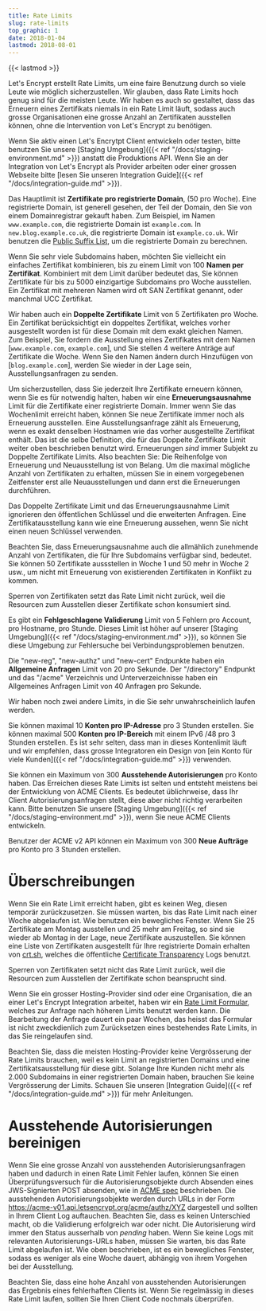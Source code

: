 ```yaml
---
title: Rate Limits
slug: rate-limits
top_graphic: 1
date: 2018-01-04
lastmod: 2018-08-01
---
```


{{< lastmod >}}

Let's Encrypt erstellt Rate Limits, um eine faire Benutzung durch so viele
Leute wie möglich sicherzustellen. Wir glauben, dass Rate Limits hoch genug
sind für die meisten Leute. Wir haben es auch so gestaltet, dass das
Erneuern eines Zertifikats niemals in ein Rate Limit läuft, sodass auch
grosse Organisationen eine grosse Anzahl an Zertifikaten ausstellen können,
ohne die Intervention von Let's Encrypt zu benötigen.

Wenn Sie aktiv einen Let's Encrytpt Client entwickeln oder testen, bitte
benutzen Sie unsere [Staging Umgebung]({{< ref "/docs/staging-environment.md" >}}) anstatt
die Produktions API.
Wenn Sie an der Integration von Let's Encrypt als Provider arbeiten oder
einer grossen Webseite bitte [lesen Sie unseren Integration Guide]({{< ref "/docs/integration-guide.md" >}}).

Das Hauptlimit ist <a name="certificates-per-registered-domain"></a>**Zertifikate
 pro registrierte Domain**, (50 pro Woche).
Eine registrierte Domain, ist generell gesehen, der Teil der Domain, den Sie
von einem Domainregistrar gekauft haben. Zum Beispiel, im Namen `www.example.com`,
die registrierte Domain ist `example.com`. In `new.blog.example.co.uk`,
die registrierte Domain ist `example.co.uk`. Wir benutzen die
[Public Suffix List](https://publicsuffix.org), um die registrierte Domain zu
berechnen.

Wenn Sie sehr viele Subdomains haben, möchten Sie vielleicht ein einfaches
Zertifikat kombinieren, bis zu einem Limit von 100 <a name="names-per-certificate"></a>**Namen
 per Zertifikat**. Kombiniert mit dem Limit darüber bedeutet das, Sie können
Zertifikate für bis zu 5000 einzigartige Subdomains pro Woche ausstellen.
Ein Zertifikat mit mehreren Namen wird oft SAN Zertifikat genannt, 
oder manchmal UCC Zertifikat.

Wir haben auch ein <a name="duplicate-certificate"></a>**Doppelte Zertifikate** Limit
von 5 Zertifikaten pro Woche. Ein Zertifikat berücksichtigt ein doppeltes Zertifikat,
welches vorher ausgestellt worden ist für diese Domain mit dem exakt gleichen Namen.
Zum Beispiel, Sie fordern die Ausstellung eines Zertifikates mit dem Namen
[`www.example.com`, `example.com`], und Sie stellen 4 weitere Anträge auf Zertifikate
die Woche. Wenn Sie den Namen ändern durch Hinzufügen von [`blog.example.com`],
werden Sie wieder in der Lage sein, Ausstellungsanfragen zu senden.

Um sicherzustellen, dass Sie jederzeit Ihre Zertifikate erneuern können, wenn Sie
es für notwendig halten, haben wir eine <a name="renewal-exemption"></a>**Erneuerungsausnahme**
Limit für die Zertifikate einer registrierte Domain. Immer wenn Sie das
Wochenlimit erreicht haben, können Sie neue Zertifikate immer noch als Erneuerung
ausstellen. Eine Ausstellungsanfrage zählt als Erneuerung, wenn es exakt
denselben Hostnamen wie das vorher ausgestellte Zertifikat enthält. Das ist die
selbe Definition, die für das Doppelte Zertifikate Limit weiter oben beschrieben
benutzt wird. Erneuerungen *sind* immer Subjekt zu Doppelte Zertifikate Limits.
Also beachten Sie: Die Reihenfolge von Erneuerung und Neuausstellung ist von
Belang. Um die maximal mögliche Anzahl von Zertifikaten zu erhalten, müssen
Sie in einem vorgegebenen Zeitfenster erst alle Neuausstellungen und dann
erst die Erneuerungen durchführen.

Das Doppelte Zertifikate Limit und das Erneuerungsausnahme Limit ignorieren
den öffentlichen Schlüssel und die erweiterten Anfragen. Eine Zertifikatausstellung
kann wie eine Erneuerung aussehen, wenn Sie nicht einen neuen Schlüssel
verwenden.

Beachten Sie, dass Erneuerungsausnahme auch die allmählich zunehmende Anzahl
von Zertifikaten, die für Ihre Subdomains verfügbar sind, bedeutet. Sie
können 50 Zertifikate aussstellen in Woche 1 und 50 mehr in Woche 2 usw.,
um nicht mit Erneuerung von existierenden Zertifikaten in Konflikt zu kommen.

Sperren von Zertifikaten setzt das Rate Limit nicht zurück, weil die
Resourcen zum Ausstellen dieser Zertifikate schon konsumiert sind.

Es gibt ein <a name="failed-validations"></a>**Fehlgeschlagene Validierung**
Limit von 5 Fehlern pro Account, pro Hostname, pro Stunde. Dieses Limit
ist höher auf unserer [Staging 
Umgebung]({{< ref "/docs/staging-environment.md" >}}), so können Sie diese Umgebung zur Fehlersuche bei Verbindungsproblemen
benutzen.

Die "new-reg", "new-authz" und "new-cert" Endpunkte haben ein <a
name="overall-requests"></a>**Allgemeine Anfragen** Limit von 20 pro Sekunde.
Der "/directory" Endpunkt und das "/acme" Verzeichnis und Unterverzeichnisse
haben ein Allgemeines Anfragen Limit von 40 Anfragen pro Sekunde.

Wir haben noch zwei andere Limits, in die Sie sehr unwahrscheinlich
laufen werden.

Sie können maximal 10 <a name="accounts-per-ip-address"></a>**Konten pro IP-Adresse**
pro 3 Stunden erstellen. Sie können maximal 500 **Konten pro IP-Bereich**
mit einem IPv6 /48 pro 3 Stunden erstellen.
Es ist sehr selten, dass man in dieses Kontenlimit läuft und wir empfehlen,
dass grosse Integratoren ein Design von [ein Konto für viele Kunden]({{< ref "/docs/integration-guide.md" >}})
verwenden.

Sie können ein Maximum von 300 <a name="pending-authorizations"></a>**Ausstehende
Autorisierungen** pro Konto haben. Das Erreichen dieses Rate Limits ist
selten und entsteht meistens bei der Entwicklung von ACME Clients.
Es bedeutet üblichrweise, dass Ihr Client Autorisierungsanfragen stellt,
diese aber nicht richtig verarbeiten kann.
Bitte benutzen Sie unsere [Staging Umgebung]({{< ref "/docs/staging-environment.md" >}}),
wenn Sie neue ACME Clients entwickeln.

Benutzer der ACME v2 API können ein Maximum von 300 <a
name="new-orders"></a>**Neue Aufträge** pro Konto pro 3 Stunden erstellen.

# <a name="overrides"></a>Überschreibungen

Wenn Sie ein Rate Limit erreicht haben, gibt es keinen Weg, diesen temporär
zurückzusetzen. Sie müssen warten, bis das Rate Limit nach einer Woche
abgelaufen ist. Wie benutzen ein bewegliches Fenster. Wenn Sie 25 Zertifikate
am Montag ausstellen und 25 mehr am Freitag, so sind sie wieder ab Montag in
der Lage, neue Zertifikate auszustellen. Sie können eine Liste von
Zertifikaten ausgestellt für Ihre registrierte Domain erhalten von
[crt.sh](https://crt.sh), welches die öffentliche
[Certificate Transparency](https://www.certificate-transparency.org)
Logs benutzt.

Sperren von Zertifikaten setzt nicht das Rate Limit zurück, weil die
Resourcen zum Ausstellen der Zertifikate schon beansprucht sind.

Wenn Sie ein grosser Hosting-Provider sind oder eine Organisation, die an
einer Let's Encrypt Integration arbeitet, haben wir ein
[Rate Limit Formular](https://goo.gl/forms/plqRgFVnZbdGhE9n1), welches zur
Anfrage nach höheren Limits benutzt werden kann. Die Bearbeitung der Anfrage
dauert ein paar Wochen, das heisst das Formular ist nicht zweckdienlich zum
Zurücksetzen eines bestehendes Rate Limits, in das Sie reingelaufen sind.

Beachten Sie, dass die meisten Hosting-Provider keine Vergrösserung der
Rate Limits brauchen, weil es kein Limit an registrierten Domains und
eine Zertifikatsausstellung für diese gibt. Solange Ihre Kunden nicht mehr
als 2.000 Subdomains in einer registrierten Domain haben, brauchen Sie keine
Vergrösserung der Limits. Schauen Sie unseren [Integration
Guide]({{< ref "/docs/integration-guide.md" >}}) für mehr Anleitungen.

# <a name="clearing-pending"></a>Ausstehende Autorisierungen bereinigen

Wenn Sie eine grosse Anzahl von ausstehenden Autorisierungsanfragen haben
und dadurch in einen Rate Limit Fehler laufen, können Sie einen
Überprüfungsversuch für die Autorisierungsobjekte durch Absenden eines
JWS-Signierten POST absenden, wie in
[ACME spec](https://github.com/ietf-wg-acme/acme/blob/master/draft-ietf-acme-acme.md#responding-to-challenges)
beschrieben.
Die ausstehenden Autorisierungsobjekte werden durch URLs in der Form
https://acme-v01.api.letsencrypt.org/acme/authz/XYZ dargestell und sollten in
Ihrem Client Log auftauchen. Beachten Sie, dass es keinen Unterschied macht,
ob die Validierung erfolgreich war oder nicht. Die Autorisierung wird immer
den Status ausserhalb von *pending* haben. Wenn Sie keine Logs mit relevanten
Autorisierungs-URLs haben, müssen Sie warten, bis das Rate Limit abgelaufen ist.
Wie oben beschrieben, ist es ein bewegliches Fenster, sodass es weniger als eine
Woche dauert, abhängig von ihrem Vorgehen bei der Ausstellung.

Beachten Sie, dass eine hohe Anzahl von ausstehenden Autorisierungen das Ergebnis
eines fehlerhaften Clients ist. Wenn Sie regelmässig in dieses Rate Limit laufen,
sollten Sie Ihren Client Code nochmals überprüfen.
